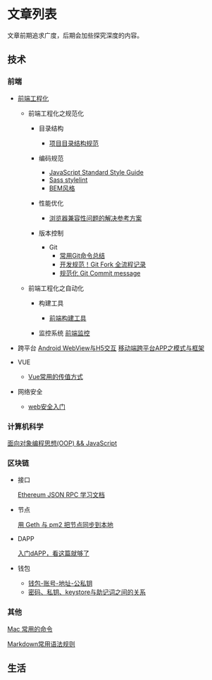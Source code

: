 # 文章列表

文章前期追求广度，后期会加些探究深度的内容。

## 技术

### 前端

* [前端工程化](https://june111.github.io/2018/11/08/front-end-engineering.html)

	* 前端工程化之规范化

		* 目录结构
			* [项目目录结构规范](https://june111.github.io/2018/11/14/project-directory-structure)
		

		* 编码规范
			* [JavaScript Standard Style Guide]()
			* [Sass stylelint]()
			* [BEM风格]()
		

		* 性能优化
			* [浏览器兼容性问题的解决参考方案](https://june111.github.io/2018/10/25/solve-browser-compatibility-issues)

		* 版本控制
			* Git
				* [常用Git命令总结](https://june111.github.io/2018/06/29/git-command)
				* [开发规范！Git Fork 全流程记录](https://june111.github.io/2018/07/06/git-fork-process)
				* [规范化 Git Commit message](https://june111.github.io/2018/11/06/use-commitizen)


	* 前端工程化之自动化

		* 构建工具

			* [前端构建工具](https://june111.github.io/2018/11/09/front-end-build-tool.html)

		* 监控系统
		[前端监控](https://june111.github.io/2018/12/10/front-end-monitoring)


* 跨平台
	[Android WebView与H5交互](https://june111.github.io/2018/06/29/android-h5)
	[移动端跨平台APP之模式与框架](https://june111.github.io/2018/11/13/mobile-cross-platform-app-model-and-framework)

* VUE
	* [Vue常用的传值方式](https://june111.github.io/2018/11/22/vue-pass-value)

* 网络安全
	* [web安全入门](https://june111.github.io/2018/12/05/web-security)

### 计算机科学

[面向对象编程思想(OOP) && JavaScript](https://june111.github.io/2018/11/05/object-oriented-programming-thought)



### 区块链

* 接口

	[Ethereum JSON RPC 学习文档](https://june111.github.io/2018/07/10/remote-procedure-call-study)


* 节点

	[用 Geth 与 pm2 把节点同步到本地](https://june111.github.io/2018/07/10/geth&pm2)

* DAPP

	[入门dAPP，看这篇就够了](https://june111.github.io/2018/07/07/getting-started-dAPP-see-this-is-enough)

* 钱包
	* [钱包-账号-地址-公私钥](https://june111.github.io/2018/11/23/wallet-account-address-pubkey-prvkey)
	* [密码、私钥、keystore与助记词之间的关系](https://june111.github.io/2018/11/27/pass-key-keystore)

### 其他

[Mac 常用的命令](https://june111.github.io/2018/06/28/mac-command)

[Markdown常用语法规则](https://june111.github.io/2018/06/20/markdown-intro)


## 生活






